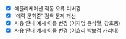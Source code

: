 - [x] 애플리케이션 작동 오류 디버깅
- [x] '에릭 문희준' 검색 문제 개선
- [x] 사용 안내 예시 이름 변경 (이재명 윤석열, 강호동)
- [x] 사용 안내 예시 이름 변경 (이효리 박보검 카리나)